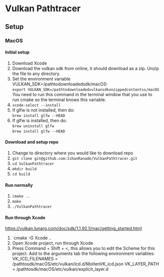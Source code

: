 # Vulkan Pathtracer

## Setup

### MacOS

#### Initial setup
1. Download Xcode
2. Download the vulkan sdk from online, it should download as a zip.  Unzip the file to any directory.
3. Set the environment variable VULKAN_SDK=/pathtodownloadedsdk/macOS: <br/>
`export VULKAN_SDK=/pathtodownloadedvulkansdkunzippedcontentss/macOS` <br/>
You need to run this command in the terminal window that you use to run cmake so the terminal knows this variable.
4. `xcode-select --install`
5. If glfw is not installed, then do: <br/>
`brew install glfw --HEAD`
6. If glfw is installed, then do: <br/>
`brew uninstall glfw` <br/>
`brew install glfw --HEAD`

#### Download and setup repo
1. Change to directory where you would like to download repo
2. `git clone git@github.com:IshanRanade/VulkanPathtracer.git`
3. `cd VulkanPathtracer`
5. `mkdir build`
6. `cd build`

#### Run normally
1. `cmake ..`
2. `make`
3. `./VulkanPathtracer`

#### Run through Xcode
https://vulkan.lunarg.com/doc/sdk/1.1.92.1/mac/getting_started.html
1. `cmake -G Xcode ..
2. Open Xcode project, run through Xcode
3. Press Command + Shift + <, this allows you to edit the Scheme for this project.  Add to the arguments tab the following environment variables: <br/> 
VK_ICD_FILENAMES = /pathtosdk/macOS/etc/vulkan/icd.d/MoltenVK_icd.json
VK_LAYER_PATH = /pathtosdk/macOS/etc/vulkan/explicit_layer.d
